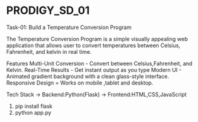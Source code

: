 # PRODIGY_SD_01
Task-01: Build a Temperature Conversion Program

The Temperature Conversion Program is a simple visually appealing web application that allows user to convert temperatures between Celsius, Fahrenheit, and kelvin in real time.

Features
Multi-Unit Conversion - Convert between Celsius,Fahrenheit, and Kelvin.
Real-Time Results - Get instant output as you type
Modern UI - Animated gradient background with a clean glass-style interface.
Responsive Design = Works on mobile ,tablet and desktop.

Tech Stack
-> Backend:Python(Flask)
-> Frontend:HTML,CSS,JavaScript

1) pip install flask
2) python app.py


   
